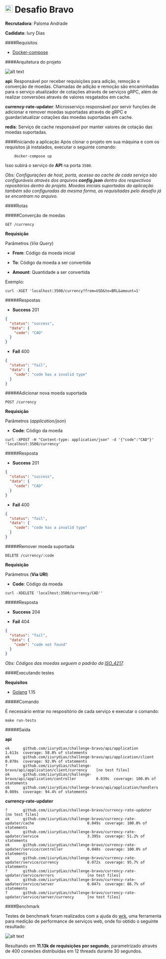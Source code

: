 # <img src="https://avatars1.githubusercontent.com/u/7063040?v=4&s=200.jpg" alt="HU" width="24" /> Desafio Bravo

**Recrutadora**: Paloma Andrade

**Cadidato**: Iury Dias


####Requisitos

* [Docker-compose](https://docs.docker.com/compose/install/)

####Arquitetura do projeto

![alt text](https://github.com/iiurydias/challenge-bravo/blob/master/architecture.png?raw=true "Arquitetura do projeto")

**api**: Responsável por receber requisições para adição, remoção e converção de moedas. Chamadas de adição e remoção são encaminhadas para o serviço atualizador de cotações através de serviços gRPC, além de realizar conversões através de valores resgatados em cache.

**currency-rate-updater**: Microsserviço responsável por servir funções de adicionar e remover moedas suportadas através de gRPC e guardar/atualizar cotações das moedas suportadas em cache.

**redis**: Serviço de cache responsável por manter valores de cotação das moedas suportadas.

####Iniciando a aplicação
Após clonar o projeto em sua máquina e com os requisitos já instalados, executar o seguinte comando:
```shell script
    docker-compose up
```
Isso subirá o serviço de **API** na porta ```3500```.

*Obs: Configurações de host, porta, acesso ao cache de cada serviço são configuráveis através dos arquivos **config.json** dentro dos respectivos repositórios dentro do projeto. Moedas iniciais suportadas da aplicação também são configuradas da mesma forma, as requisitadas pelo desafio já se encontram no arquivo.*

####Rotas

#####Converção de moedas

```GET /currency```

**Requisição**

Parâmetros (*Via Query*)

* **From**: Código da moeda inicial
     
* **To**: Código da moeda a ser convertida
    
* **Amount**: Quantidade a ser convertida

Exemplo:

```curl -XGET 'localhost:3500/currency?from=USD&to=BRL&amount=1'```

#####Respostas

+ **Success** 201

```json
{
  "status": "success",
  "data": {
    "code": "CAD"
  }
}  
``` 
+ **Fail** 400

```json
{
  "status": "fail",
  "data": {
    "code": "code has a invalid type"
  }
}    
``` 

#####Adicionar nova moeda suportada

```POST /currency```

**Requisição**

Parâmetros (*application/json*)

* **Code**: Código da moeda 

```curl -XPOST -H "Content-type: application/json" -d '{"code":"CAD"}' 'localhost:3500/currency'```

#####Resposta

+ **Success** 201

```json
{
  "status": "success",
  "data": {
    "code": "CAD"
  }
}  
``` 
+ **Fail** 400

```json
{
  "status": "fail",
  "data": {
    "code": "code has a invalid type"
  }
}    
```  

#####Remover moeda suportada

```DELETE /currency/:code```

**Requisição**

Parâmetros (**Via URI**)

* **Code**: Código da moeda

```curl -XDELETE 'localhost:3500/currency/CAD''```

#####Resposta

+ **Success** 204

+ **Fail** 404

```json
{
  "status": "fail",
  "data": {
    "code": "code not found"
  }
}   
```  

*Obs: Códigos das moedas seguem o padrão da [ISO_4217](https://en.wikipedia.org/wiki/ISO_4217).*

####Executando testes

**Requisitos**

* [Golang](https://golang.org/doc/install) 1.15

#####Comando

É necessário entrar no respositório de cada serviço e executar o comando:

```make run-tests```

#####Saída

**api**

```
ok      github.com/iiurydias/challenge-bravo/api/application                    1.613s  coverage: 58.8% of statements
ok      github.com/iiurydias/challenge-bravo/api/application/client             0.070s  coverage: 92.9% of statements
?       github.com/iiurydias/challenge-bravo/api/application/client/currency    [no test files]
ok      github.com/iiurydias/challenge-bravo/api/application/controller         0.039s  coverage: 100.0% of statements
ok      github.com/iiurydias/challenge-bravo/api/application/handlers           0.089s  coverage: 94.4% of statements
```

**currency-rate-updater**

```
?       github.com/iiurydias/challenge-bravo/currency-rate-updater                              [no test files]
ok      github.com/iiurydias/challenge-bravo/currency-rate-updater/cache                        0.049s  coverage: 100.0% of statements
ok      github.com/iiurydias/challenge-bravo/currency-rate-updater/service                      3.395s  coverage: 51.2% of statements
ok      github.com/iiurydias/challenge-bravo/currency-rate-updater/service/controller           0.040s  coverage: 100.0% of statements
ok      github.com/iiurydias/challenge-bravo/currency-rate-updater/service/currency             0.072s  coverage: 95.7% of statements
?       github.com/iiurydias/challenge-bravo/currency-rate-updater/service/errors               [no test files]
ok      github.com/iiurydias/challenge-bravo/currency-rate-updater/service/server               0.047s  coverage: 86.7% of statements
?       github.com/iiurydias/challenge-bravo/currency-rate-updater/service/server/currency      [no test files]
```

####Benchmark

Testes de benchmark foram realizados com a ajuda do [wrk](https://github.com/wg/wrk), uma ferramenta para medição de performance de serviços web, onde foi obtido o seguinte resultado:

![alt text](https://github.com/iiurydias/challenge-bravo/blob/master/benchmark.png?raw=true "Arquitetura do projeto")

Resultando em **11.13k de requisições por segundo**, parametrizado através de 400 conexões distribuídas em 12 threads durante 30 segundos.